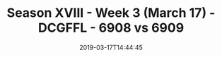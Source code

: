 ---
title: Season XVIII - Week 3 (March 17) - DCGFFL - 6908 vs 6909
teams_score:
- team: 6908
  score: 14
- team: 6909
  score: 6
mvp: Dan Vladimir (Gold), Sean Karson (Maroon)
game-ball: ''
sportsperson: ''
season: 16
week: 3
date: '2019-03-17T14:44:45'
pageid: season-xviii-week-3-march-18-6908-vs-6909
---